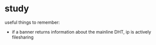 # study

useful things to remember:
  - if a banner returns information about the mainline DHT, ip is actively filesharing

